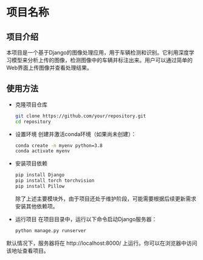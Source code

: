 # 项目名称

## 项目介绍

本项目是一个基于Django的图像处理应用，用于车辆检测和识别。它利用深度学习模型来分析上传的图像，检测图像中的车辆并标注出来。用户可以通过简单的Web界面上传图像并查看处理结果。

## 使用方法
- 克隆项目仓库
  ```bash
  git clone https://github.com/your/repository.git
  cd repository
  ```
- 设置环境
  创建并激活conda环境（如果尚未创建）：
  ```bash
  conda create -n myenv python=3.8
  conda activate myenv
  ```
- 安装项目依赖
  ```bash
  pip install Django
  pip install torch torchvision
  pip install Pillow
  ```
  除了上述主要模块外，由于项目还处于维护阶段，可能需要根据后续更新需求安装其他依赖项。
- 运行项目
  在项目目录中，运行以下命令启动Django服务器：

  ```bash
  python manage.py runserver
  ```
默认情况下，服务器将在 http://localhost:8000/ 上运行。你可以在浏览器中访问该地址查看项目。

